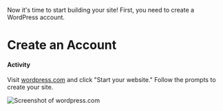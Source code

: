 Now it's time to start building your site! First, you need to create a WordPress account.

# Create an Account

#### Activity
Visit [wordpress.com](https://wordpress.com/) and click "Start your website." Follow the prompts to create your site.

![Screenshot of wordpress.com](https://github.com/parkmandpl/course-in-a-box/blob/gh-pages/img/wordpress/01_WordPress%20Homepage.png)
